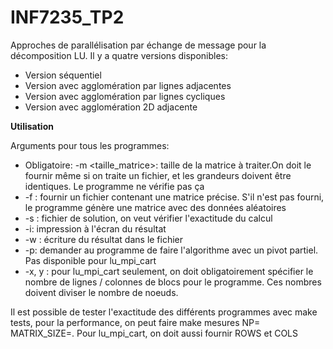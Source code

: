 INF7235_TP2
===========

Approches de parallélisation par échange de message pour la décomposition LU. Il y a
quatre versions disponibles:

 - Version séquentiel
 - Version avec agglomération par lignes adjacentes
 - Version avec agglomération par lignes cycliques
 - Version avec agglomération 2D adjacente


**Utilisation**

Arguments pour tous les programmes:

 - Obligatoire: -m <taille_matrice>: taille de la matrice à traiter.On doit le fournir même
   si on traite un fichier, et les grandeurs doivent être identiques. Le programme ne vérifie pas ça
 - -f <cheminfichier>: fournir un fichier contenant une matrice précise. S'il n'est pas
   fourni, le programme génère une matrice avec des données aléatoires
 - -s <cheminfichier>: fichier de solution, on veut vérifier l'exactitude du calcul
 - -i: impression à l'écran du résultat
 - -w <nomFichier>: écriture du résultat dans le fichier
 - -p: demander au programme de faire l'algorithme avec un pivot partiel. Pas disponible pour lu\_mpi\_cart
 - -x, y <nombre>: pour lu\_mpi\_cart seulement, on doit obligatoirement spécifier le nombre de lignes / colonnes
   de blocs pour le programme. Ces nombres doivent diviser le nombre de noeuds.

Il est possible de tester l'exactitude des différents programmes avec make tests, pour la performance,
on peut faire make mesures NP=<nombre> MATRIX\_SIZE=<nombre>. Pour lu\_mpi\_cart, on doit aussi fournir
ROWS et COLS
